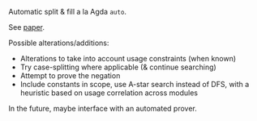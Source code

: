 Automatic split & fill a la Agda `auto`.

See [paper](https://wenkokke.github.io/pubs/mpc2015.pdf).

Possible alterations/additions:

- Alterations to take into account usage constraints (when known)
- Try case-splitting where applicable (& continue searching)
- Attempt to prove the negation
- Include constants in scope, use A-star search instead of DFS, with a heuristic based on usage correlation across modules

In the future, maybe interface with an automated prover.
